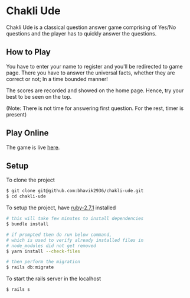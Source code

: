 # Chakli Ude
Chakli Ude is a classical question answer game comprising of Yes/No questions and the player has to quickly answer the questions.

## How to Play
You have to enter your name to register and you'll be redirected to game page. There you have to answer the universal facts, whether they are correct or not; In a time bounded manner!

The scores are recorded and showed on the home page. Hence, try your best to be seen on the top.

(Note: There is not time for answering first question. For the rest, timer is present)

## Play Online
The game is live [here](https://chakliude.herokuapp.com).

## Setup
To clone the project
```bash
$ git clone git@github.com:bhavik2936/chakli-ude.git
$ cd chakli-ude
```

To setup the project, have [ruby-2.7.1](https://www.ruby-lang.org/en/news/2020/03/31/ruby-2-7-1-released) installed
```bash
# this will take few minutes to install dependencies
$ bundle install

# if prompted then do run below command,
# which is used to verify already installed files in
# node_modules did not get removed
$ yarn install --check-files

# then perform the migration
$ rails db:migrate
```

To start the rails server in the localhost
```bash
$ rails s
```
